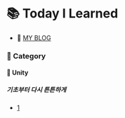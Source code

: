 # :books: Today I Learned

- :memo: [MY BLOG](https://juhuyunjjung.tistory.com/)

### :open_file_folder: Category
#### :pushpin: Unity
##### 기초부터 다시 튼튼하게
- [1](https://github.com/choidoorim/TIL/blob/main/Algorithm/20210615_Greedy.md)

